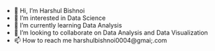- 👋 Hi, I’m Harshul Bishnoi
- 👀 I’m interested in Data Science
- 🌱 I’m currently learning Data Analysis
- 💞️ I’m looking to collaborate on Data Analysis and Data Visualization
- 📫 How to reach me harshulbishnoi0004@gmai;.com

<!---
HarshulBishnoi29/HarshulBishnoi29 is a ✨ special ✨ repository because its `README.md` (this file) appears on your GitHub profile.
You can click the Preview link to take a look at your changes.
--->
